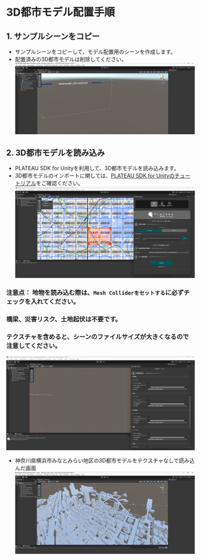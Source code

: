 # 3D都市モデル配置手順

## 1. サンプルシーンをコピー
- サンプルシーンをコピーして、モデル配置用のシーンを作成します。
- 配置済みの3D都市モデルは削除してください。
![plateau-copy](../images/plateau-copy.png) 


## 2. 3D都市モデルを読み込み
- PLATEAU SDK for Unityを利用して、3D都市モデルを読み込みます。
- 3D都市モデルのインポートに関しては、[PLATEAU SDK for Unityのチュートリアル](https://project-plateau.github.io/PLATEAU-SDK-for-Unity/index.html)をご確認ください。
![plateau-sdk](../images/plateau-sdk.png) 



### 注意点： 地物を読み込む際は、`Mesh Colliderをセットする`に必ずチェックを入れてください。
### 橋梁、災害リスク、土地起伏は不要です。
### テクスチャを含めると、シーンのファイルサイズが大きくなるので注意してください。
![plateau-config](../images/plateau-config.png) 

- 神奈川県横浜市みなとみらい地区の3D都市モデルをテクスチャなしで読み込んだ画面
![plateau-load](../images/plateau-load.png) 


